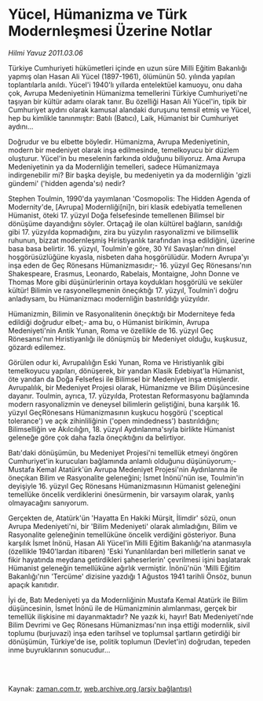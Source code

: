 # Yücel, Hümanizma ve Türk Modernleşmesi Üzerine Notlar

*Hilmi Yavuz 2011.03.06*

<td class="columnist-detail">
<p>Türkiye Cumhuriyeti hükümetleri içinde en uzun süre Milli Eğitim Bakanlığı yapmış olan Hasan Ali Yücel (1897-1961), ölümünün 50. yılında yapılan toplantılarla anıldı. Yücel'i 1940'lı yıllarda entelektüel kamuoyu, onu daha çok, Avrupa Medeniyetinin Hümanizma temellerini Türkiye Cumhuriyeti'ne taşıyan bir kültür adamı olarak tanır. Bu özelliği Hasan Ali Yücel'in, tipik bir Cumhuriyet aydını olarak kamusal alandaki duruşunu temsil etmiş ve Yücel, hep bu kimlikle tanınmıştır: Batılı (Batıcı), Laik, Hümanist bir Cumhuriyet aydını...</p>
<p>
<div id="haberMetinDiv">
<p>Doğrudur ve bu elbette böyledir. Hümanizma, Avrupa Medeniyetinin, modern bir medeniyet olarak inşa edilmesinde, temelkoyucu bir düzlem oluşturur. Yücel'in bu meselenin farkında olduğunu biliyoruz. Ama Avrupa Medeniyetinin ya da Modernliğin temelleri, sadece Hümanizmaya indirgenebilir mi? Bir başka deyişle, bu medeniyetin ya da modernliğin 'gizli gündemi' ('hidden agenda'sı) nedir? 
<p>Stephen Toulmin, 1990'da yayımlanan 'Cosmopolis: The Hidden Agenda of Modernity'de, [Avrupa] Modernliği[ni]n, biri klasik edebiyatla temellenen Hümanist, öteki 17. yüzyıl Doğa felsefesinde temellenen Bilimsel bir dönüşüme dayandığını söyler. Ortaçağ ile olan kültürel bağların, sanıldığı gibi 17. yüzyılda kopmadığını, zira bu yüzyılın rasyonalizmi ve bilimsellik ruhunun, bizzat modernleşmiş Hıristiyanlık tarafından inşa edildiğini, üzerine basa basa belirtir. 16. yüzyıl, Toulmin'e göre, 30 Yıl Savaşları'nın dinsel hoşgörüsüzlüğüne kıyasla, nisbeten daha hoşgörülüdür. Modern Avrupa'yı inşa eden de Geç Rönesans Hümanizmasıdır;- 16. yüzyıl Geç Rönesansı'nın Shakespeare, Erasmus, Leonardo, Rabelais, Montaigne, John Donne ve Thomas More gibi düşünürlerinin ortaya koydukları hoşgörülü ve seküler kültür! Bilimin ve rasyonelleşmenin öneçıktığı 17. yüzyıl, Toulmin'i doğru anladıysam, bu Hümanizmacı modernliğin bastırıldığı yüzyıldır. 
<p>Hümanizmin, Bilimin ve Rasyonalitenin öneçıktığı bir Moderniteye feda edildiği doğrudur elbet;- ama bu, o Hümanist birikimin, Avrupa Medeniyeti'nin Antik Yunan, Roma ve özellikle de 16. yüzyıl Geç Rönesansı'nın Hıristiyanlığı ile dönüşmüş bir Medeniyet olduğu, kuşkusuz, gözardı edilemez. 
<p>Görülen odur ki, Avrupalılığın Eski Yunan, Roma ve Hıristiyanlık gibi temelkoyucu yapıları, dönüşerek, bir yandan Klasik Edebiyat'la Hümanist, öte yandan da Doğa Felsefesi ile Bilimsel bir Medeniyet inşa etmişlerdir. Avrupalılık, bir Medeniyet Projesi olarak, Hümanizme ve Bilim Düşüncesine dayanır. Toulmin, ayrıca, 17. yüzyılda, Protestan Reformasyonu bağlamında modern rasyonalizmin ve deneysel bilimlerin geliştiğini, buna karşılık 16. yüzyıl GeçRönesans Hümanizmasının kuşkucu hoşgörü ('sceptical tolerance') ve açık zihinliliğinin ('open mindedness') bastırıldığını; Bilimselliğin ve Akılcılığın, 18. yüzyıl Aydınlanma'sıyla birlikte Hümanist geleneğe göre çok daha fazla öneçıktığını da belirtiyor.
<p>Batı'daki dönüşümün, bu Medeniyet Projesi'ni temellük etmeyi öngören Cumhuriyet'in kurucuları bağlamında anlamlı olduğunu düşünüyorum;- Mustafa Kemal Atatürk'ün Avrupa Medeniyet Projesi'nin Aydınlanma ile öneçıkan Bilim ve Rasyonalite geleneğini; İsmet İnönü'nün ise, Toulmin'in deyişiyle 16. yüzyıl Geç Rönesans Hümanizmasının Hümanist geleneğini temellüke öncelik verdiklerini önesürmenin, bir varsayım olarak, yanlış olmayacağını sanıyorum. 
<p>Gerçekten de, Atatürk'ün 'Hayatta En Hakiki Mürşit, İlimdir' sözü, onun Avrupa Medeniyeti'ni, bir 'Bilim Medeniyeti' olarak alımladığını, Bilim ve Rasyonalite geleneğinin temellüküne öncelik verdiğini gösteriyor. Buna karşılık İsmet İnönü, Hasan Ali Yücel'in Milli Eğitim Bakanlığı'na atanmasıyla (özellikle 1940'lardan itibaren) 'Eski Yunanlılardan beri milletlerin sanat ve fikir hayatında meydana getirdikleri şaheserlerin' çevrilmesi işini başlatarak Hümanist geleneğin temellüküne ağırlık vermiştir. İnönü'nün 'Milli Eğitim Bakanlığı'nın 'Tercüme' dizisine yazdığı 1 Ağustos 1941 tarihli Önsöz, bunun apaçık kanıtıdır. 
<p>İyi de, Batı Medeniyeti ya da Modernliğinin Mustafa Kemal Atatürk ile Bilim düşüncesinin, İsmet İnönü ile de Hümanizminin alımlanması, gerçek bir temellük ilişkisine mi dayanmaktadır? Ne yazık ki, hayır! Batı Medeniyeti'nde Bilim Devrimi ve Geç Rönesans Hümanizması'nın inşa ettiği modernlik, sivil toplumu (burjuvazi) inşa eden tarihsel ve toplumsal şartların getirdiği bir dönüşümün, Türkiye'de ise, politik toplumun (Devlet'in) doğrudan, tepeden inme buyruklarının sonucudur... </p></p></p></p></p></p></p></div>
</p>


<p><br>
		 </br></p></td>

Kaynak: [zaman.com.tr](http://zaman.com.tr/yazar.do?yazino=1102978), [web.archive.org (arşiv bağlantısı)](http://web.archive.org/web/20110407084236/http://www.zaman.com.tr:80/yazar.do?yazino=1102978)
